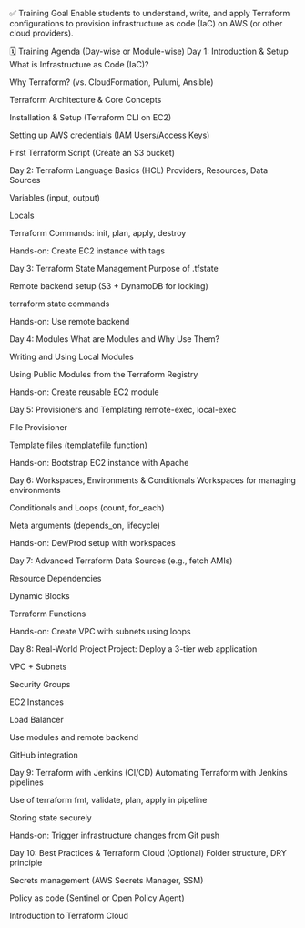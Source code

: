✅ Training Goal
Enable students to understand, write, and apply Terraform configurations to provision infrastructure as code (IaC) on AWS (or other cloud providers).

🗓️ Training Agenda (Day-wise or Module-wise)
Day 1: Introduction & Setup
What is Infrastructure as Code (IaC)?

Why Terraform? (vs. CloudFormation, Pulumi, Ansible)

Terraform Architecture & Core Concepts

Installation & Setup (Terraform CLI on EC2)

Setting up AWS credentials (IAM Users/Access Keys)

First Terraform Script (Create an S3 bucket)

Day 2: Terraform Language Basics (HCL)
Providers, Resources, Data Sources

Variables (input, output)

Locals

Terraform Commands: init, plan, apply, destroy

Hands-on: Create EC2 instance with tags

Day 3: Terraform State Management
Purpose of .tfstate

Remote backend setup (S3 + DynamoDB for locking)

terraform state commands

Hands-on: Use remote backend

Day 4: Modules
What are Modules and Why Use Them?

Writing and Using Local Modules

Using Public Modules from the Terraform Registry

Hands-on: Create reusable EC2 module

Day 5: Provisioners and Templating
remote-exec, local-exec

File Provisioner

Template files (templatefile function)

Hands-on: Bootstrap EC2 instance with Apache

Day 6: Workspaces, Environments & Conditionals
Workspaces for managing environments

Conditionals and Loops (count, for_each)

Meta arguments (depends_on, lifecycle)

Hands-on: Dev/Prod setup with workspaces

Day 7: Advanced Terraform
Data Sources (e.g., fetch AMIs)

Resource Dependencies

Dynamic Blocks

Terraform Functions

Hands-on: Create VPC with subnets using loops

Day 8: Real-World Project
Project: Deploy a 3-tier web application

VPC + Subnets

Security Groups

EC2 Instances

Load Balancer

Use modules and remote backend

GitHub integration

Day 9: Terraform with Jenkins (CI/CD)
Automating Terraform with Jenkins pipelines

Use of terraform fmt, validate, plan, apply in pipeline

Storing state securely

Hands-on: Trigger infrastructure changes from Git push

Day 10: Best Practices & Terraform Cloud (Optional)
Folder structure, DRY principle

Secrets management (AWS Secrets Manager, SSM)

Policy as code (Sentinel or Open Policy Agent)

Introduction to Terraform Cloud

